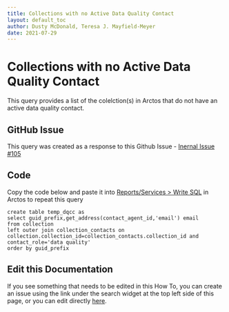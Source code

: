 ```yaml
---
title: Collections with no Active Data Quality Contact
layout: default_toc
author: Dusty McDonald, Teresa J. Mayfield-Meyer
date: 2021-07-29
---
```

# Collections with no Active Data Quality Contact

This query provides a list of the colelction(s) in Arctos that do not have an active data quality contact.

## GitHub Issue
This query was created as a response to this Github Issue - <a href="https://github.com/ArctosDB/internal/issues/105" target="_blank">Inernal Issue #105</a>

## Code
Copy the code below and paste it into <a href="https://arctos.database.museum/tools/userSQL.cfm" target="_blank">Reports/Services > Write SQL</a> in Arctos to repeat this query

```
create table temp_dqcc as
select guid_prefix,get_address(contact_agent_id,'email') email
from collection
left outer join collection_contacts on collection.collection_id=collection_contacts.collection_id and contact_role='data quality'
order by guid_prefix
```

## Edit this Documentation

If you see something that needs to be edited in this How To, you can create an issue using the link under the search widget at the top left side of this page, or you can edit directly <a href="https://github.com/ArctosDB/documentation-wiki/blob/gh-pages/_sql_cheats/no_data_quality_contact.markdown" target="_blank">here</a>. 
